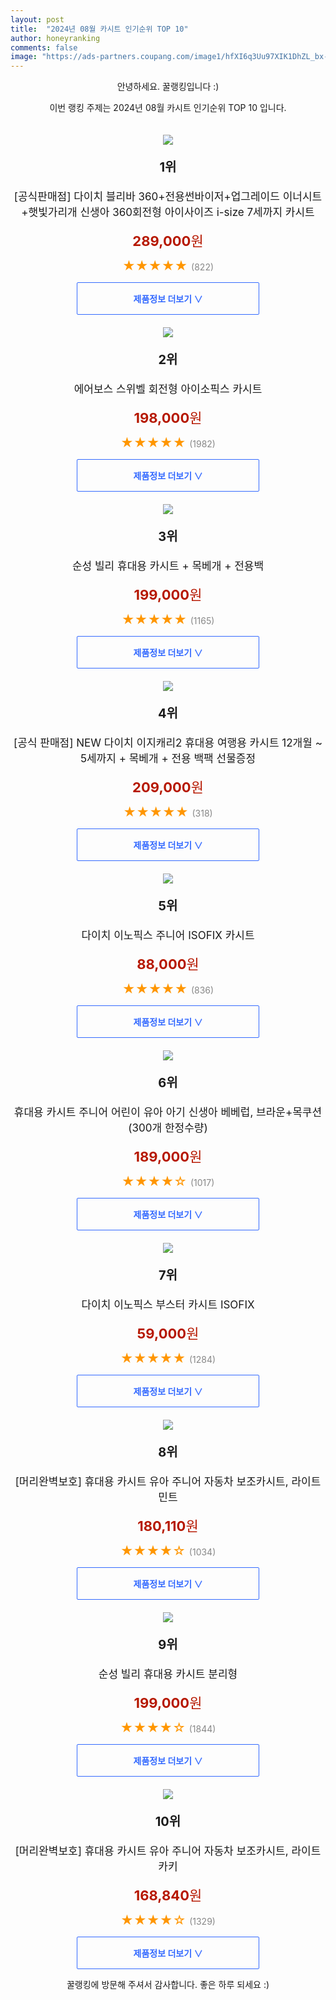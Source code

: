 ```yaml
---
layout: post
title:  "2024년 08월 카시트 인기순위 TOP 10"
author: honeyranking
comments: false
image: "https://ads-partners.coupang.com/image1/hfXI6q3Uu97XIK1DhZL_bx-XXFqlxBrMF829CV7mnmv1rTueXQZr10XYXgYat8pcrUqU-srgCBK3FhlKhM-WOY7ewuPcfThLcvCB8jlm1ONUH-3A94jLJcZkHhzia1xVdlxroaIuX8h7crUuSKKbHeEc5MGnJnBUU3UOkq5EYdekzYzX4THLXy9MUtmzY0YN7kB4H54JLFOi1PQt8_KmArUa49UtmaoW4YlRMuHX8d6Ib-dnRnDXVya6NOYi5kdQiQTLhmPhj-6H3yo5E9tyTrcSo9xymMSeZhTV1EIVJnh2zDjV5hSJlNfqtrYcDHi4"
---
```

<p style="text-align: center;">안녕하세요. 꿀랭킹입니다 :)</p>
<p style="text-align: center;">이번 랭킹 주제는 2024년 08월 카시트 인기순위 TOP 10 입니다.</p><center><img src="https://ads-partners.coupang.com/image1/hfXI6q3Uu97XIK1DhZL_bx-XXFqlxBrMF829CV7mnmv1rTueXQZr10XYXgYat8pcrUqU-srgCBK3FhlKhM-WOY7ewuPcfThLcvCB8jlm1ONUH-3A94jLJcZkHhzia1xVdlxroaIuX8h7crUuSKKbHeEc5MGnJnBUU3UOkq5EYdekzYzX4THLXy9MUtmzY0YN7kB4H54JLFOi1PQt8_KmArUa49UtmaoW4YlRMuHX8d6Ib-dnRnDXVya6NOYi5kdQiQTLhmPhj-6H3yo5E9tyTrcSo9xymMSeZhTV1EIVJnh2zDjV5hSJlNfqtrYcDHi4" style="margin-top:20px" /></center><p style="text-align: center; font-size: 20px"><b>1위</b></p><p style="text-align: center; font-size: 17px">[공식판매점] 다이치 블리바 360+전용썬바이저+업그레이드 이너시트+햇빛가리개 신생아 360회전형 아이사이즈 i-size 7세까지 카시트</p><p style="text-align: center;"><span style="color: #b61800; font-size: 22px;"><b>289,000</b>원</span></p><p style="text-align: center;"><span style="color: #ff9600; font-size: 20px;">★★★★★ </span><span style="color: #878787;">(822)</span></p><center><a href="https://link.coupang.com/re/AFFSDP?lptag=AF3899140&subid=honeyrank&pageKey=7912550650&itemId=21716280838&vendorItemId=88765569704&traceid=V0-153-063ac7c9fadcd484&clickBeacon=848f0da0-5471-11ef-9bef-c878c16b0190%7E3&requestid=20240807130000355158140136&token=31850C%7CMIXED"><div style="font-size: 14px; display: inline-block; padding: 15px 90px; color: #346aff; border-radius: 2px; border: 1px solid #346aff; cursor: pointer;"><b>제품정보 더보기 &or;</b></div></a></center><center><img src="https://ads-partners.coupang.com/image1/QOYO9XOhyyZ7zvKLQAWFJc-M5rnTRk5V0jOsL0uwmo0_bTbAREs7HZu5SM_P4QjfyRCqttDxP_Sk4ngN6jBXxU6V7Qn_dY-mJPOMewvzBxMijjLQ_GuWa1S-vvZI1ztsBfHMMXkXeNQBpAt3uyA-IPNUoNXHTromEdjj-ghvPVmat_ebABBLZaUIJlJPHnwSL4lp90J1bgh24xdEkisrZS6dVKagNg5aBHlHx8G7uH-CRNUCtfXkrAEzUZSxoU_QrfVJlFiRwxZtzj764RSZji5Zx0hTwMck" style="margin-top:20px" /></center><p style="text-align: center; font-size: 20px"><b>2위</b></p><p style="text-align: center; font-size: 17px">에어보스 스위벨 회전형 아이소픽스 카시트</p><p style="text-align: center;"><span style="color: #b61800; font-size: 22px;"><b>198,000</b>원</span></p><p style="text-align: center;"><span style="color: #ff9600; font-size: 20px;">★★★★★ </span><span style="color: #878787;">(1982)</span></p><center><a href="https://link.coupang.com/re/AFFSDP?lptag=AF3899140&subid=honeyrank&pageKey=7783956043&itemId=21043533524&vendorItemId=4023546874&traceid=V0-153-d17d87df63da4408&requestid=20240807130000355158140136&token=31850C%7CMIXED"><div style="font-size: 14px; display: inline-block; padding: 15px 90px; color: #346aff; border-radius: 2px; border: 1px solid #346aff; cursor: pointer;"><b>제품정보 더보기 &or;</b></div></a></center><center><img src="https://ads-partners.coupang.com/image1/Hx-Z0mRg9FdxvhAdH81pBSq8Hw4c-dXIVSndiaYY5GSoMP02yi3dr4pjG4qai6sFTtPS6T_BkAQUf5djr10r8G0JEPW96NzD2S1niWeq-Qlg8T-zRDFS83K5Pwv_oElCoL4DN3HSEImvzC69rZZYAIO8jzomUW8KXaM3X9BCRJWg5ba_ELtfTDEuq5O62ysAYWgN-XXf_GoCXIEhm0Af28ZU2qEf8n31vC0thkaf3eCt8GXytVNsdOTVrrbnqwE1TDonqMQAw8AuNimSzMm4HIDxgs7HkzWEuCff" style="margin-top:20px" /></center><p style="text-align: center; font-size: 20px"><b>3위</b></p><p style="text-align: center; font-size: 17px">순성 빌리 휴대용 카시트 + 목베개 + 전용백</p><p style="text-align: center;"><span style="color: #b61800; font-size: 22px;"><b>199,000</b>원</span></p><p style="text-align: center;"><span style="color: #ff9600; font-size: 20px;">★★★★★ </span><span style="color: #878787;">(1165)</span></p><center><a href="https://link.coupang.com/re/AFFSDP?lptag=AF3899140&subid=honeyrank&pageKey=1422125370&itemId=20177006881&vendorItemId=86669767188&traceid=V0-153-f655eea552c4d60e&requestid=20240807130000355158140136&token=31850C%7CMIXED"><div style="font-size: 14px; display: inline-block; padding: 15px 90px; color: #346aff; border-radius: 2px; border: 1px solid #346aff; cursor: pointer;"><b>제품정보 더보기 &or;</b></div></a></center><center><img src="https://ads-partners.coupang.com/image1/vPeE9ezzTklXkSLTvCv0Yk48cibMMlQEBLBXHy1VdBTRa17fa45xEte3ivqb6aeRL98Cm-cuGAclDBnbiEpNsZvSwCrUbhR0lPobzmYh7vZim_h4TTJwZMysn2QZ6ZKQFcRD6qNIEBY0mQPMnyAivyvQrD4R8wkH3crcTgSsdPEHoRMF31A_FycmhId0d60m5c-2GT6QP_xVBZYyprUiypETWL5D243I2sdr3HHUGTg9Asv7PGPjTTpRMeHDVAGtyDTdgNKqSJh4vyl77Ai6h9MkCD_bmxFkuPcd1SJLuKIfZv5IsjRot8368FXOxA==" style="margin-top:20px" /></center><p style="text-align: center; font-size: 20px"><b>4위</b></p><p style="text-align: center; font-size: 17px">[공식 판매점] NEW 다이치 이지캐리2 휴대용 여행용 카시트 12개월 ~ 5세까지 + 목베개 + 전용 백팩 선물증정</p><p style="text-align: center;"><span style="color: #b61800; font-size: 22px;"><b>209,000</b>원</span></p><p style="text-align: center;"><span style="color: #ff9600; font-size: 20px;">★★★★★ </span><span style="color: #878787;">(318)</span></p><center><a href="https://link.coupang.com/re/AFFSDP?lptag=AF3899140&subid=honeyrank&pageKey=7695019898&itemId=20587235394&vendorItemId=87369552803&traceid=V0-153-b7b5693bd3441757&clickBeacon=848f34b0-5471-11ef-aa1d-d3bf9b7b5a9c%7E3&requestid=20240807130000355158140136&token=31850C%7CMIXED"><div style="font-size: 14px; display: inline-block; padding: 15px 90px; color: #346aff; border-radius: 2px; border: 1px solid #346aff; cursor: pointer;"><b>제품정보 더보기 &or;</b></div></a></center><center><img src="https://ads-partners.coupang.com/image1/QSG7GCiuHzXu52doQciqNXrQ1z1VTBvmKAhMFtAuYwWFx5WimaRLO_HchCvRJ1tVeybvbkBfY52bwro-7GOsQpA4e4EhtUOpyj483tJKCg26lvAhu--m4m4CP3WAqyd1E3Kg1O_j-WFqj0uMrbzsdLOAR-hOcyq3IeNk3kY4kocjTINdxYNFtP9o5dYH_lBAhIpnkaHcJZYV-Ig9nTgmYHoOzC0PNmEpr8peZIlYpAf_Xk_rhU2zbrmrAs-O_mVzz07eKgjtfdLJyu61pQzVrcvS4h375BdElrA=" style="margin-top:20px" /></center><p style="text-align: center; font-size: 20px"><b>5위</b></p><p style="text-align: center; font-size: 17px">다이치 이노픽스 주니어 ISOFIX 카시트</p><p style="text-align: center;"><span style="color: #b61800; font-size: 22px;"><b>88,000</b>원</span></p><p style="text-align: center;"><span style="color: #ff9600; font-size: 20px;">★★★★★ </span><span style="color: #878787;">(836)</span></p><center><a href="https://link.coupang.com/re/AFFSDP?lptag=AF3899140&subid=honeyrank&pageKey=1439579570&itemId=2483131592&vendorItemId=70476561883&traceid=V0-153-803310fb79c07cb8&requestid=20240807130000355158140136&token=31850C%7CMIXED"><div style="font-size: 14px; display: inline-block; padding: 15px 90px; color: #346aff; border-radius: 2px; border: 1px solid #346aff; cursor: pointer;"><b>제품정보 더보기 &or;</b></div></a></center><center><img src="https://ads-partners.coupang.com/image1/oolBQNfwLwiALcl2oqJsDsX1ZUIQg6NqukB8n_PKOK3qYk5XPGHGhFhbCqHgOuleManN0CKE5oncs27q53Sf84WHJfLkLvFrJAuixdpuqksNapKt3gN8MFvNiLWaxd-hoUH0Nx-cL56MxNEHnwTV_onIrStprxmCQvQxdK_dgFIU2KWGFMEIzcPa6cmbaXW0PpG7D04IWJ7h_8D4_QYrneyuPMXZth2MVEdTt6noTsTd1ExXs9EWmsaCWOmPhCXXJWQ-xj-z3ssNxUjjCZAy-OdSePznMUAMDPvCAyELntEmw-m9OklmDgSG8-hZJg==" style="margin-top:20px" /></center><p style="text-align: center; font-size: 20px"><b>6위</b></p><p style="text-align: center; font-size: 17px">휴대용 카시트 주니어 어린이 유아 아기 신생아 베베럽, 브라운+목쿠션 (300개 한정수량)</p><p style="text-align: center;"><span style="color: #b61800; font-size: 22px;"><b>189,000</b>원</span></p><p style="text-align: center;"><span style="color: #ff9600; font-size: 20px;">★★★★☆ </span><span style="color: #878787;">(1017)</span></p><center><a href="https://link.coupang.com/re/AFFSDP?lptag=AF3899140&subid=honeyrank&pageKey=6456685200&itemId=14036525619&vendorItemId=81284478483&traceid=V0-153-78f35d5995da3056&clickBeacon=848f34b0-5471-11ef-b763-b49b0177ea60%7E3&requestid=20240807130000355158140136&token=31850C%7CMIXED"><div style="font-size: 14px; display: inline-block; padding: 15px 90px; color: #346aff; border-radius: 2px; border: 1px solid #346aff; cursor: pointer;"><b>제품정보 더보기 &or;</b></div></a></center><center><img src="https://ads-partners.coupang.com/image1/AcMpnPppyXrr2bEUAc9z7e9A2GW093cuPIHi_oUois4OaMpqOEbcH5inHzYnYZmnECrncccUd98HGX88AAGcCRJ9Uj4fUk2s8n5ip2fVsyQBFrx-5TE0obCE_4lPRHYUPAF8WGJz_WX9JH8OQWYLvidZ9e2XnfM9Iokl59i0BeOiqZ_dLhP-LNlq96rUDNmXqc9QLkenJD_y5WAM1yiMV-elNdMhLAoSBJifXcvzKzru-YLYmRMcjro3UnpIrvthdiX3QRKBCG1oZtEL-aN-ev4bnAhpSSc_fOE=" style="margin-top:20px" /></center><p style="text-align: center; font-size: 20px"><b>7위</b></p><p style="text-align: center; font-size: 17px">다이치 이노픽스 부스터 카시트 ISOFIX</p><p style="text-align: center;"><span style="color: #b61800; font-size: 22px;"><b>59,000</b>원</span></p><p style="text-align: center;"><span style="color: #ff9600; font-size: 20px;">★★★★★ </span><span style="color: #878787;">(1284)</span></p><center><a href="https://link.coupang.com/re/AFFSDP?lptag=AF3899140&subid=honeyrank&pageKey=2320212458&itemId=14538852850&vendorItemId=81781293719&traceid=V0-153-d278878634935f8c&requestid=20240807130000355158140136&token=31850C%7CMIXED"><div style="font-size: 14px; display: inline-block; padding: 15px 90px; color: #346aff; border-radius: 2px; border: 1px solid #346aff; cursor: pointer;"><b>제품정보 더보기 &or;</b></div></a></center><center><img src="https://ads-partners.coupang.com/image1/9vQo77boB7wwEpKQ9q1QKz1Fe7P0rjLXMMw9WYh0lD5plI2HFfrU_tmxmGn9j9-sVvvpRNmXCFUsn3EMP9eRRVQzQaq2Dl2Aqf42BbkDURl9VNPRq_KbZdeqm6UBjM2evpciSrRhBA_o4yc4oG0ukG6onk3zFqtHuN3z_Wz323nNc45CJaQ4LjtJFuU3pekGUMPmDZXh-6-nB_ctKiLCMzPJ1vMKFKFTGxxoplQDV5Ivcp-31RXzeJqGWTT36WuksEBAmDewZKAKFOMuxwwiaaeeszEzlImLybdlVWcZBJC5YCBbF022MlU-FU1QDL0a" style="margin-top:20px" /></center><p style="text-align: center; font-size: 20px"><b>8위</b></p><p style="text-align: center; font-size: 17px">[머리완벽보호] 휴대용 카시트 유아 주니어 자동차 보조카시트, 라이트민트</p><p style="text-align: center;"><span style="color: #b61800; font-size: 22px;"><b>180,110</b>원</span></p><p style="text-align: center;"><span style="color: #ff9600; font-size: 20px;">★★★★☆ </span><span style="color: #878787;">(1034)</span></p><center><a href="https://link.coupang.com/re/AFFSDP?lptag=AF3899140&subid=honeyrank&pageKey=7959667840&itemId=22012252864&vendorItemId=89059666236&traceid=V0-153-7f222e1eab88af19&clickBeacon=848f34b0-5471-11ef-91c1-0ef6fdc2fad5%7E3&requestid=20240807130000355158140136&token=31850C%7CMIXED"><div style="font-size: 14px; display: inline-block; padding: 15px 90px; color: #346aff; border-radius: 2px; border: 1px solid #346aff; cursor: pointer;"><b>제품정보 더보기 &or;</b></div></a></center><center><img src="https://ads-partners.coupang.com/image1/l7NAO2_eUHeCDHbclxkgqqcfjeYjsYbWS20L7Bszg-IOF3ZbYNK0DZzV5GvkRoiUSqI7TxuOzYM01NmuH3h1D_kPy_LMy738I4mdSedcb3-IFftXegtCcOQPQBhaSxFDqgzjLmMR9rABeHpJ51eIpiv4_gh3IEVqR5lPwGeOXk_dpm5Tvlh2o5rtIapg-zJcvoSJDwMAGe8xY6CdjX5nvdDVcRmxZaAD92rXPPIMMK5CfYDS7V-woMvZ3XttZ2n2UE-fMp6tX5nDYQN9m1BpLtMiwte9fCcoSzFa" style="margin-top:20px" /></center><p style="text-align: center; font-size: 20px"><b>9위</b></p><p style="text-align: center; font-size: 17px">순성 빌리 휴대용 카시트 분리형</p><p style="text-align: center;"><span style="color: #b61800; font-size: 22px;"><b>199,000</b>원</span></p><p style="text-align: center;"><span style="color: #ff9600; font-size: 20px;">★★★★☆ </span><span style="color: #878787;">(1844)</span></p><center><a href="https://link.coupang.com/re/AFFSDP?lptag=AF3899140&subid=honeyrank&pageKey=1422125370&itemId=2460822033&vendorItemId=70454324504&traceid=V0-153-f655eea552c4d60e&requestid=20240807130000355158140136&token=31850C%7CMIXED"><div style="font-size: 14px; display: inline-block; padding: 15px 90px; color: #346aff; border-radius: 2px; border: 1px solid #346aff; cursor: pointer;"><b>제품정보 더보기 &or;</b></div></a></center><center><img src="https://ads-partners.coupang.com/image1/5cYKbx1LLEviSx6U5QxGKhjY1UdhpH9mAja4KEiD_XnhhxMVJ_a0UL3o26GnI_6Hihc6zaqFe45MuuEgKpNGrzpB3mbPK5C__iDInhZ5YEBNTETmzmh0Kiclu6UgCDhJGcmD-4scK-MD4gKfidbJaWWq7_95mR49bNg1gjbNjq1alkhfVYz3ChdZlLpLsni4PUp0vl3d0fk2mcQNid4-Kj4ziW5Y7udVIVRq6KPvLphbzKh86SX1VRIyjeH-1hJP8AOjW7EwOofMYXyzOABsPzhtx320PbEqigNNTwBlnV_W8RXqxsiASn7FlqbTTGv1" style="margin-top:20px" /></center><p style="text-align: center; font-size: 20px"><b>10위</b></p><p style="text-align: center; font-size: 17px">[머리완벽보호] 휴대용 카시트 유아 주니어 자동차 보조카시트, 라이트카키</p><p style="text-align: center;"><span style="color: #b61800; font-size: 22px;"><b>168,840</b>원</span></p><p style="text-align: center;"><span style="color: #ff9600; font-size: 20px;">★★★★☆ </span><span style="color: #878787;">(1329)</span></p><center><a href="https://link.coupang.com/re/AFFSDP?lptag=AF3899140&subid=honeyrank&pageKey=7959667840&itemId=22012252862&vendorItemId=89059666229&traceid=V0-153-7f222e1eab88af19&clickBeacon=848f34b0-5471-11ef-bc89-b246c7ece9a7%7E3&requestid=20240807130000355158140136&token=31850C%7CMIXED"><div style="font-size: 14px; display: inline-block; padding: 15px 90px; color: #346aff; border-radius: 2px; border: 1px solid #346aff; cursor: pointer;"><b>제품정보 더보기 &or;</b></div></a></center><p style="text-align: center;">꿀랭킹에 방문해 주셔서 감사합니다. 좋은 하루 되세요 :)</p>